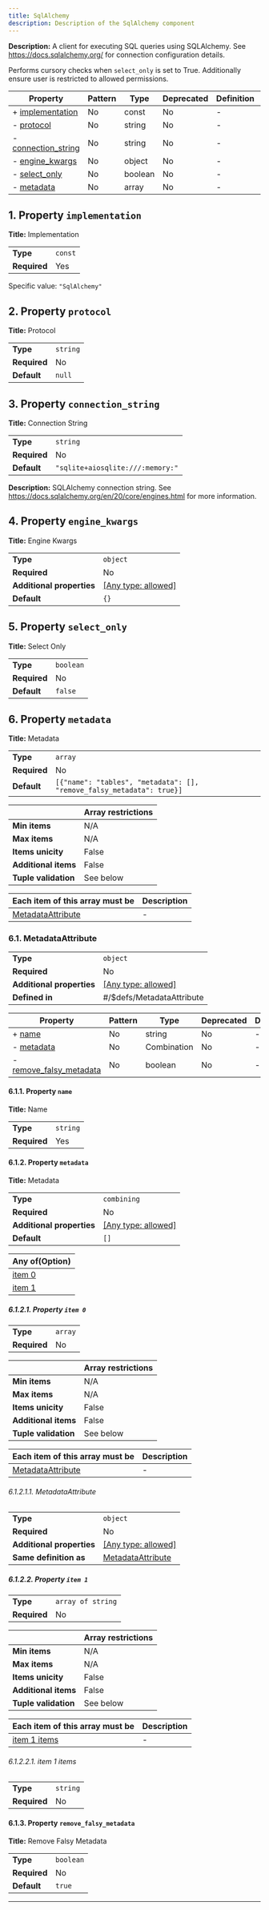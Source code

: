 ```yaml
---
title: SqlAlchemy
description: Description of the SqlAlchemy component
---
```


**Description:** A client for executing SQL queries using SQLAlchemy.
See https://docs.sqlalchemy.org/ for connection configuration details.

Performs cursory checks when `select_only` is set to True. Additionally ensure user is restricted to allowed permissions.

| Property                                   | Pattern | Type    | Deprecated | Definition | Title/Description |
| ------------------------------------------ | ------- | ------- | ---------- | ---------- | ----------------- |
| + [implementation](#implementation )       | No      | const   | No         | -          | Implementation    |
| - [protocol](#protocol )                   | No      | string  | No         | -          | Protocol          |
| - [connection_string](#connection_string ) | No      | string  | No         | -          | Connection String |
| - [engine_kwargs](#engine_kwargs )         | No      | object  | No         | -          | Engine Kwargs     |
| - [select_only](#select_only )             | No      | boolean | No         | -          | Select Only       |
| - [metadata](#metadata )                   | No      | array   | No         | -          | Metadata          |

## <a name="implementation"></a>1. Property `implementation`

**Title:** Implementation

|              |         |
| ------------ | ------- |
| **Type**     | `const` |
| **Required** | Yes     |

Specific value: `"SqlAlchemy"`

## <a name="protocol"></a>2. Property `protocol`

**Title:** Protocol

|              |          |
| ------------ | -------- |
| **Type**     | `string` |
| **Required** | No       |
| **Default**  | `null`   |

## <a name="connection_string"></a>3. Property `connection_string`

**Title:** Connection String

|              |                                  |
| ------------ | -------------------------------- |
| **Type**     | `string`                         |
| **Required** | No                               |
| **Default**  | `"sqlite+aiosqlite:///:memory:"` |

**Description:** SQLAlchemy connection string. See https://docs.sqlalchemy.org/en/20/core/engines.html for more information.

## <a name="engine_kwargs"></a>4. Property `engine_kwargs`

**Title:** Engine Kwargs

|                           |                                                                           |
| ------------------------- | ------------------------------------------------------------------------- |
| **Type**                  | `object`                                                                  |
| **Required**              | No                                                                        |
| **Additional properties** | [[Any type: allowed]](# "Additional Properties of any type are allowed.") |
| **Default**               | `{}`                                                                      |

## <a name="select_only"></a>5. Property `select_only`

**Title:** Select Only

|              |           |
| ------------ | --------- |
| **Type**     | `boolean` |
| **Required** | No        |
| **Default**  | `false`   |

## <a name="metadata"></a>6. Property `metadata`

**Title:** Metadata

|              |                                                                       |
| ------------ | --------------------------------------------------------------------- |
| **Type**     | `array`                                                               |
| **Required** | No                                                                    |
| **Default**  | `[{"name": "tables", "metadata": [], "remove_falsy_metadata": true}]` |

|                      | Array restrictions |
| -------------------- | ------------------ |
| **Min items**        | N/A                |
| **Max items**        | N/A                |
| **Items unicity**    | False              |
| **Additional items** | False              |
| **Tuple validation** | See below          |

| Each item of this array must be      | Description |
| ------------------------------------ | ----------- |
| [MetadataAttribute](#metadata_items) | -           |

### <a name="autogenerated_heading_1"></a>6.1. MetadataAttribute

|                           |                                                                           |
| ------------------------- | ------------------------------------------------------------------------- |
| **Type**                  | `object`                                                                  |
| **Required**              | No                                                                        |
| **Additional properties** | [[Any type: allowed]](# "Additional Properties of any type are allowed.") |
| **Defined in**            | #/$defs/MetadataAttribute                                                 |

| Property                                                          | Pattern | Type        | Deprecated | Definition | Title/Description     |
| ----------------------------------------------------------------- | ------- | ----------- | ---------- | ---------- | --------------------- |
| + [name](#metadata_items_name )                                   | No      | string      | No         | -          | Name                  |
| - [metadata](#metadata_items_metadata )                           | No      | Combination | No         | -          | Metadata              |
| - [remove_falsy_metadata](#metadata_items_remove_falsy_metadata ) | No      | boolean     | No         | -          | Remove Falsy Metadata |

#### <a name="metadata_items_name"></a>6.1.1. Property `name`

**Title:** Name

|              |          |
| ------------ | -------- |
| **Type**     | `string` |
| **Required** | Yes      |

#### <a name="metadata_items_metadata"></a>6.1.2. Property `metadata`

**Title:** Metadata

|                           |                                                                           |
| ------------------------- | ------------------------------------------------------------------------- |
| **Type**                  | `combining`                                                               |
| **Required**              | No                                                                        |
| **Additional properties** | [[Any type: allowed]](# "Additional Properties of any type are allowed.") |
| **Default**               | `[]`                                                                      |

| Any of(Option)                              |
| ------------------------------------------- |
| [item 0](#metadata_items_metadata_anyOf_i0) |
| [item 1](#metadata_items_metadata_anyOf_i1) |

##### <a name="metadata_items_metadata_anyOf_i0"></a>6.1.2.1. Property `item 0`

|              |         |
| ------------ | ------- |
| **Type**     | `array` |
| **Required** | No      |

|                      | Array restrictions |
| -------------------- | ------------------ |
| **Min items**        | N/A                |
| **Max items**        | N/A                |
| **Items unicity**    | False              |
| **Additional items** | False              |
| **Tuple validation** | See below          |

| Each item of this array must be                              | Description |
| ------------------------------------------------------------ | ----------- |
| [MetadataAttribute](#metadata_items_metadata_anyOf_i0_items) | -           |

###### <a name="autogenerated_heading_2"></a>6.1.2.1.1. MetadataAttribute

|                           |                                                                           |
| ------------------------- | ------------------------------------------------------------------------- |
| **Type**                  | `object`                                                                  |
| **Required**              | No                                                                        |
| **Additional properties** | [[Any type: allowed]](# "Additional Properties of any type are allowed.") |
| **Same definition as**    | [MetadataAttribute](#metadata_items)                                      |

##### <a name="metadata_items_metadata_anyOf_i1"></a>6.1.2.2. Property `item 1`

|              |                   |
| ------------ | ----------------- |
| **Type**     | `array of string` |
| **Required** | No                |

|                      | Array restrictions |
| -------------------- | ------------------ |
| **Min items**        | N/A                |
| **Max items**        | N/A                |
| **Items unicity**    | False              |
| **Additional items** | False              |
| **Tuple validation** | See below          |

| Each item of this array must be                         | Description |
| ------------------------------------------------------- | ----------- |
| [item 1 items](#metadata_items_metadata_anyOf_i1_items) | -           |

###### <a name="autogenerated_heading_3"></a>6.1.2.2.1. item 1 items

|              |          |
| ------------ | -------- |
| **Type**     | `string` |
| **Required** | No       |

#### <a name="metadata_items_remove_falsy_metadata"></a>6.1.3. Property `remove_falsy_metadata`

**Title:** Remove Falsy Metadata

|              |           |
| ------------ | --------- |
| **Type**     | `boolean` |
| **Required** | No        |
| **Default**  | `true`    |

----------------------------------------------------------------------------------------------------------------------------
